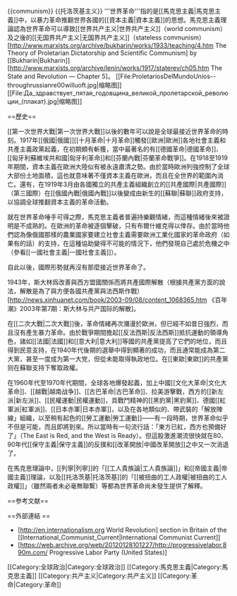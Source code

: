 {{communism}}
{{托洛茨基主义}}
'''世界革命'''指的是[[馬克思主義|馬克思主義]]中，以暴力革命推翻世界各國的[[資本主義|資本主義]]的思想。馬克思主義理論認為世界革命可以導致[[世界共产主义|世界共产主义]]（world communism）及之後的[[无国界共产主义|无国界共产主义]]（stateless communism）<ref>[http://www.marxists.org/archive/bukharin/works/1933/teaching/4.htm The Theory of Proletarian Dictatorship and Scientific Communism] by [[Bukharin|Bukharin]]</ref><ref>[http://www.marxists.org/archive/lenin/works/1917/staterev/ch05.htm The State and Revolution — Chapter 5]</ref>。
[[File:ProletariosDelMundoUníos--throughrussianre00willuoft.jpg|缩略图]]
[[File:Да_здравствует_пятая_годовщина_великой_пролетарской_революции_(плакат).jpg|缩略图]]

==歷史==


[[第一次世界大戰|第一次世界大戰]]以後的數年可以說是全球最接近世界革命的時刻。1917年[[俄國|俄國]][[十月革命|十月革命]]觸發[[歐洲|歐洲]]各地社會主義和共產主義政黨起義，在初期頗有斬獲，當中最著名的有[[德國革命|德國革命]]、[[匈牙利蘇維埃共和國|匈牙利革命]]和[[芬蘭內戰|芬蘭革命戰爭]]。在1918至1919年期間，資本主義在歐洲大陸似有被永遠肅清之勢。由於當時歐洲列強控制了全球大部份土地面積，這也就意味著不僅資本主義在歐洲，而且在全世界的範圍內消亡。還有，在1919年3月由各國獨立的共產主義組織創立的[[共產國際|共產國際]]（第三國際）在[[俄國內戰|俄國內戰]]以後變成由新生的[[蘇聯|蘇聯]]政府支持，以協調全球推翻資本主義的革命活動。

就在世界革命唾手可得之際，馬克思主義者普遍持樂觀情緒，而這種情緒後來被證明是不成熟的。在歐洲的革命被逐個擊破，只有布爾什維克得以倖存。由於當時他們認為像俄國那樣的農業國家要建立社會主義需要歐洲工業化國家的革命政府（如果有的話）的支持，在這種協助變得不可能的情況下，他們發現自己處於危機之中（參看[[一國社會主義|一國社會主義]]）。

自此以後，國際形勢就再沒有那麼接近世界革命了。

1943年，斯大林爲改善與西方盟國關係而將共產國際解散（根據共產黨方面的說法，解散是為了與方便各國共產黨與法西斯作戰）<ref>[http://news.xinhuanet.com/book/2003-09/08/content_1068365.htm 《百年潮》2003年第7期：斯大林与共产国际的解散]</ref>。

在[[二次大戰|二次大戰]]後，革命情緒再次瀰漫於歐洲，但已經不如昔日強烈，而且沒有產生暴力革命。由於戰爭期間擔起[[反法西斯|反法西斯]]抵抗運動的領導角色，諸如[[法國|法國]]和[[意大利|意大利]]等國的共產黨提高了它們的地位，而且得到民意支持，在1940年代後期的選舉中得到顯著的成功，而且通常能成為第二大黨，甚至一度成为第一大党，但從未能取得執政地位。在[[東歐|東歐]]的共產黨则在蘇聯支持下奪取政權。

在1960年代至1970年代期間，全球各地爆發起義，加上中國[[文化大革命|文化大革命]]、[[越戰|越南战争]]、[[古巴革命|古巴革命]]、拉美游擊戰，西方的[[新左派|新左派]]、[[民權運動|民權運動]]，具戰鬥精神的[[黑豹黨|黑豹黨]]、德國[[紅軍派|紅軍派]]、[[日本赤軍|日本赤軍]]，以及在各地類似的、帶武裝的「解放陣線」組織，以至稍有起色的[[勞工運動|勞工運動]]——有一段時期，世界革命似乎不但是可能，而且即將到來。所以當時有一句流行話：「東方已紅，西方也預備好了」（The East is Red, and the West is Ready）。但這股激進潮流很快就在80、90年代[[保守主義|保守主義]]的反撲和[[改革開放|中國改革開放]]之中又一次消退了。

在馬克思理論中，[[列寧|列寧]]的「[[工人貴族論|工人貴族論]]」和[[帝國主義|帝國主義]]理論，以及[[托洛茨基|托洛茨基]]的「[[被扭曲的工人政權|被扭曲的工人政權]]」（雖然兩者未必毫無聯繫）等都為世界革命尚未發生提供了解釋。

==参考文献==
<div class="references-small">
<references />
</div>

==外部連結 ==
* [http://en.internationalism.org World Revolution] section in Britain of the [[International_Communist_Current|International Communist Current]]
* [https://web.archive.org/web/20120128101227/http://progressivelabor.890m.com/ Progressive Labor Party (United States)]

[[Category:全球政治|Category:全球政治]]
[[Category:馬克思主義|Category:馬克思主義]]
[[Category:共产主义|Category:共产主义]]
[[Category:革命|Category:革命]]